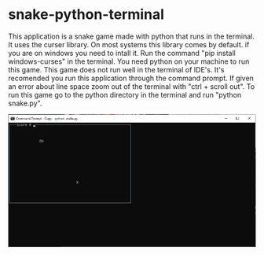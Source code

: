 # snake-python-terminal
This application is a snake game made with python that runs in the terminal.
It uses the curser library. On most systems this library comes by default. 
if you are on windows you need to intall it. Run the command "pip install windows-curses"
in the terminal. You need python on your machine to run this game. This game does not run 
well in the terminal of IDE's. It's recomended you run this application through the command prompt.
If given an error about line space zoom out of the terminal with "ctrl + scroll out". To run this 
game go to the python directory in the terminal and run "python snake.py".

![Picture Of Application](./picture-of-game.PNG)